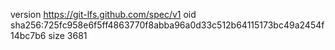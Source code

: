 version https://git-lfs.github.com/spec/v1
oid sha256:725fc958e6f5ff4863770f8abba96a0d33c512b64115173bc49a2454f14bc7b6
size 3681
